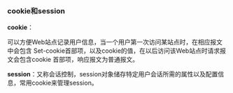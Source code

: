 ### cookie和session

**cookie**：

可以方便Web站点记录用户信息，当一个用户第一次访问某站点时，在相应报文中会包含 Set-cookie首部项，以及cookie的值，在以后访问该Web站点时请求报文会包含cookie 首部项，响应报文为普通报文。

**session**：又称会话控制，session对象储存特定用户会话所需的属性以及配置信息，常用cookie来管理session。